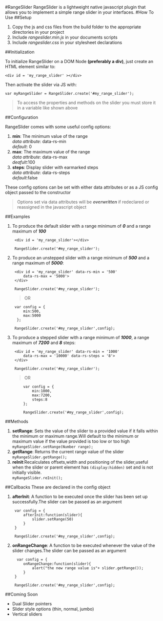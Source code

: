 #RangeSlider
RangeSlider is a lightweight native javascript plugin that allows you to
implement a simple range slider in your interfaces.
#How To Use
##Setup

1. Copy the js and css files from the build folder to the appropriate
   directories in your project  
2. Include _rangeslider.min.js_ in your documents scripts  
3. Include _rangeslider.css_ in your stylesheet declarations    


##Initialization

To initialize RangeSlider on a DOM Node **(preferably a div)**, just create 
an HTML element similar to:

    <div id = 'my_range_slider' ></div>
 
 Then activate the slider via JS with:
 
    var myRangeSlider = RangeSlider.create('#my_range_slider');

>To access the properties and methods on the slider you must store it in a variable like shown above
 
##Configuration
  
 RangeSlider comes with some useful config options:
 
1. **min**: The minimum value of the range  
  _data attribute_: data-rs-min  
  _default_: 0 
2. **max**: The maximum value of the range  
  _data attribute_: data-rs-max  
  _deafult_:100   
3. **steps**: Display slider with earmarked steps  
 _data attribute_: data-rs-steps  
 _default_:false  
 
 
 These config options can be set with either data attributes or as a JS config
 object passed to the constructor
 
 > Options set via data attributes will be **_overwritten_** if redeclared or reassigned
 in the javascript object  
 
 
##Examples

1. To produce the default slider with a range minimum of _**0**_ and a range maximum of
  _**100**_

        <div id = 'my_range_slider'></div>
    
        RangeSlider.create('#my_range_slider');

2. To produce an unstepped slider with a range minimum of _**500**_ and a range maximum 
   of _**5000**_:

        <div id = 'my_range_slider' data-rs-min = '500' 
            data-rs-max = '5000'>
        </div>
    
        RangeSlider.create('#my_range_slider');
    
    > OR 
   
        var config = {
            min:500,
            max:5000
         };
    
        RangeSlider.create('#my_range_slider',config);

3. To produce a stepped slider with a range minimum of _**1000**_, a range maximum of
 _**7200**_ and _**8**_ steps:  

        <div id = 'my_range_slider' data-rs-min = '1000' 
            data-rs-max = '10000' data-rs-steps = '8'>
        </div>
    
        RangeSlider.create('#my_range_slider');
   
    > OR
   
            var config = {
                min:1000,
                max:7200,
                steps:8
            };
    
            RangeSlider.create('#my_range_slider',config);
    
##Methods

1. **setRange**: Sets the value of the slider to a provided value if it falls within 
   the minimum or maximum range.Will default to the minimum or maximum value if the value 
   provided is too low or too high  
    `myRangeSlider.setRange(Number range);`
2. **getRange**: Returns the current range value of the slider  
    `myRangeSlider.getRange();`
3. **reInit**:Recalculates offsets,width and positioning of the slider,useful when 
   the slider or parent  element has `(display:hidden)` set and is not initially 
   visible.    
    `myRangeSlider.reInit();` 

##Callbacks
These are declared in the config object  

1. **afterInit**: A function to be executed once the slider has been set up 
   successfully.The slider can be passed as an argument
   
        var config = {
            afterInit:function(slider){
                slider.setRange(50)
            }
        }
        
        RangeSlider.create('#my_range_slider',config);

2. **onRangeChange**: A function to be executed whenever the value of the slider 
   changes.The slider can be passed as an argument
   
         var config = {
            onRangeChange:function(slider){
                alert("the new range value is"+ slider.getRange());
            }
        }
    
        RangeSlider.create('#my_range_slider',config);
        
##Coming Soon
* Dual Slider pointers
* Slider style options (thin, normal, jumbo)
* Vertical sliders